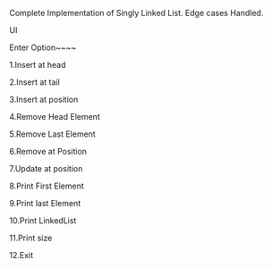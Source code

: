Complete Implementation of Singly Linked List. Edge cases Handled.


UI 

Enter Option~~~~

1.Insert at head

2.Insert at tail

3.Insert at position

4.Remove Head Element 

5.Remove Last Element 

6.Remove at Position

7.Update at position

8.Print First Element

9.Print last Element

10.Print LinkedList

11.Print size

12.Exit	

~~~~~~~~~~~~~~~~~~~~~~~~~~~~~~~~~~~~~~~~~~~~~~~
